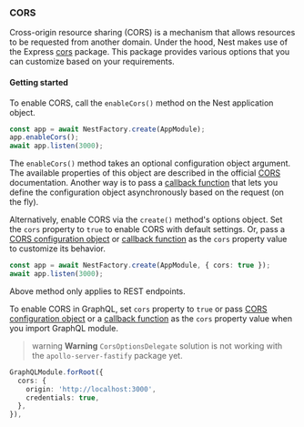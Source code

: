 ### CORS

Cross-origin resource sharing (CORS) is a mechanism that allows resources to be requested from another domain. Under the hood, Nest makes use of the Express [cors](https://github.com/expressjs/cors) package. This package provides various options that you can customize based on your requirements.

#### Getting started

To enable CORS, call the `enableCors()` method on the Nest application object.

```typescript
const app = await NestFactory.create(AppModule);
app.enableCors();
await app.listen(3000);
```

The `enableCors()` method takes an optional configuration object argument. The available properties of this object are described in the official [CORS](https://github.com/expressjs/cors#configuration-options) documentation. Another way is to pass a [callback function](https://github.com/expressjs/cors#configuring-cors-asynchronously) that lets you define the configuration object asynchronously based on the request (on the fly).

Alternatively, enable CORS via the `create()` method's options object. Set the `cors` property to `true` to enable CORS with default settings. 
Or, pass a [CORS configuration object](https://github.com/expressjs/cors#configuration-options) or [callback function](https://github.com/expressjs/cors#configuring-cors-asynchronously) as the `cors` property value to customize its behavior.

```typescript
const app = await NestFactory.create(AppModule, { cors: true });
await app.listen(3000);
```

Above method only applies to REST endpoints. 

To enable CORS in GraphQL, set `cors` property to `true` or pass [CORS configuration object](https://github.com/expressjs/cors#configuration-options) or a [callback function](https://github.com/expressjs/cors#configuring-cors-asynchronously) as the `cors` property value when you import GraphQL module.

> warning **Warning** `CorsOptionsDelegate` solution is not working with the `apollo-server-fastify` package yet.

```typescript
GraphQLModule.forRoot({
  cors: {
    origin: 'http://localhost:3000',
    credentials: true,
  },
}),
```
